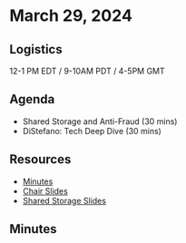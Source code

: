 # March 29, 2024

## Logistics

12-1 PM EDT / 9-10AM PDT / 4-5PM GMT

## Agenda

* Shared Storage and Anti-Fraud (30 mins)
* DiStefano: Tech Deep Dive (30 mins)

## Resources

* [Minutes](https://docs.google.com/document/d/1pYGrrb3J3rHSNWnCcyE1IlbbiDzKXwU0QwNY4TwYC28/edit?usp=sharing)
* [Chair Slides](https://docs.google.com/presentation/d/1jxUT_BK_c0aco-aWpwpyBBS0j1GXwMs84Pq-OT4sjAM/edit?usp=sharing&resourcekey=0-svVepjJM0kL735tpDWIgCg)
* [Shared Storage Slides](https://docs.google.com/presentation/d/1XXgpwQLmfh87oQ3q5I3mzocUjLdjtTQMqLMLGb2nIMY/edit?usp=sharing)

## Minutes
